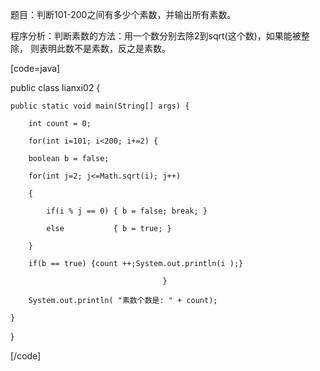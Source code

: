 题目：判断101-200之间有多少个素数，并输出所有素数。 
程序分析：判断素数的方法：用一个数分别去除2到sqrt(这个数)，如果能被整除， 则表明此数不是素数，反之是素数。   
[code=java]
public class lianxi02 {
	public static void main(String[] args) {
		int count = 0;
		for(int i=101; i<200; i+=2) {
		boolean b = false;
		for(int j=2; j<=Math.sqrt(i); j++) 
		{
			if(i % j == 0) { b = false; break; } 
			else           { b = true; }
		}
		if(b == true) {count ++;System.out.println(i );}
									  }
		System.out.println( "素数个数是: " + count);
	}
}
[/code]